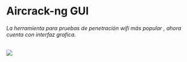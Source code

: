 # Aircrack-ng GUI
###### La herramienta para pruebas de penetración wifi más popular , ahora cuenta con interfaz grafica.

<img src="https://img.shields.io/badge/status-beta-blue?style=for-the-badge&logo=python&color=white&logoColor=yellow&labelColor=black">
